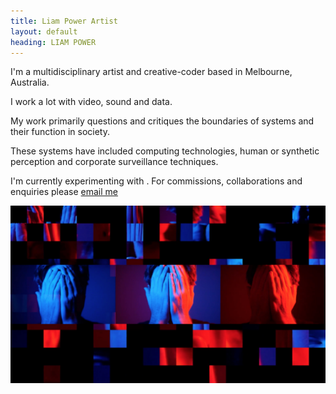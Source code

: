```yaml
---
title: Liam Power Artist
layout: default
heading: LIAM POWER
---
```

I'm a multidisciplinary artist and creative-coder based in Melbourne, Australia.

I work a lot with video, sound and data. 

My work primarily questions and critiques the boundaries of systems and their function in  society.

These systems have included computing technologies, human or synthetic perception and corporate surveillance techniques.

I'm currently experimenting with <span id="randomexperiment"></span>. 
For commissions, collaborations and enquiries please <a href="mailto:liamfpower@gmail.com">email me

![extraction](./images/extraction.jpg)

